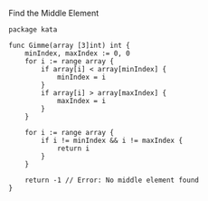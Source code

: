Find the Middle Element

    package kata
    
    func Gimme(array [3]int) int {
        minIndex, maxIndex := 0, 0
        for i := range array {
            if array[i] < array[minIndex] {
                minIndex = i
            }
            if array[i] > array[maxIndex] {
                maxIndex = i
            }
        }
    
        for i := range array {
            if i != minIndex && i != maxIndex {
                return i
            }
        }
    
        return -1 // Error: No middle element found
    }
